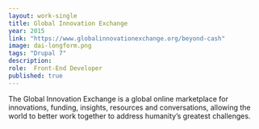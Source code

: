 ```yaml
---
layout: work-single
title: Global Innovation Exchange
year: 2015
link: "https://www.globalinnovationexchange.org/beyond-cash"
image: dai-longform.png
tags: "Drupal 7"
description:
role:  Front-End Developer
published: true
---
```

The Global Innovation Exchange is a global online marketplace for innovations, funding, insights, resources and conversations, allowing the world to better work together to address humanity’s greatest challenges.
